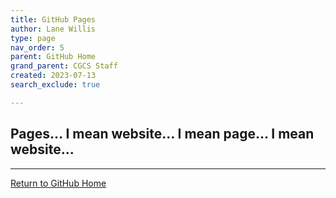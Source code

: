 ```yaml
---
title: GitHub Pages
author: Lane Willis
type: page
nav_order: 5
parent: GitHub Home
grand_parent: CGCS Staff
created: 2023-07-13
search_exclude: true

---
```


## Pages... I mean website... I mean page... I mean website...


---

[Return to GitHub Home](/cgcs-staff-information/github/github.html)